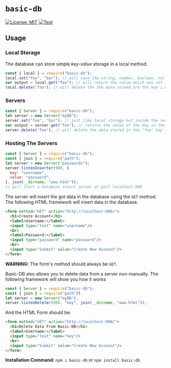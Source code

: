 # `basic-db`
[![License: MIT](https://img.shields.io/badge/License-MIT-yellow.svg)](https://opensource.org/licenses/MIT)
[![Test](https://github.com/moreavy/basic-db/actions/workflows/test.yml/badge.svg)](https://github.com/moreavy/basic-db/actions/workflows/test.yml)
## Usage
### Local Storage
The database can store simple *key-value* storage in a local method.
```js
const { local } = require("basic-db");
local.set("foo", "bar"); // will save the string, number, boolean, nulls and arrays or objects containing these in the database
var output = local.get("foo"); // will return the value which was set in the database
local.delete("foo"); // will delete the the data stroed are the key i.e. "foo"
```

### Servers
```js
const { Server } = require("basic-db");
let server = new Server("myDB");
server.set("foo", "bar"); // just like local storage but inside the server's storage and not the local one
var output = server.get("foo"); // returns the value of the key in the parameter from the server's storage
server.delete("foo"); // will delete the data stored in the "foo" key in the server's storage
```

### Hosting The Servers
```js
const { Server } = require("basic-db");
const { join } = require("path");
let server = new Server("passwords");
server.listenInserter(900, {
  key: "username",
  value: "password",
}, join(__dirname, "www.html"));
// will start a database insert server at port localhost:900
```
The server will insert the got data in the database using the `GET` method. The following HTML framework will insert data in the database.
```html
<form method="GET" action="http://localhost:900/">
  <h1>Create Account</h1>
  <label>Username:</label>
  <input type="text" name="username"/>
  <br>
  <label>Password:</label>
  <input type="password" name="password"/>
  <br>
  <input type="Submit" value="Create New Account"/>
</form>
```

**WARNING:** The form's method should always be `GET`.

Basic-DB also allows you to delete data from a server non-manually. The following framework will show you how it works
```js
const { Server } = require("basic-db");
const { join } = require("path")l
let server = new Server("myDB");
server.listenDeleter(900, "key", join(__dirname, "www.html"));
```
And the HTML Form should be:
```html
<form method="GET" action="http://localhost:900/">
  <h1>Delete Data From Basic-DB</h1>
  <label>Username:</label>
  <input type="text" name="key"/>
  <br>
  <input type="Submit" value="Create New Account"/>
</form>
```

**Installation Command:** `npm i basic-db` or `npm install basic-db`
